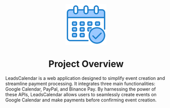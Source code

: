 <p style="text-align: center;">
   <img src="../assets/img.png" alt="Calender 2" />
   </p>
<H1 style="text-align: center;">Project Overview
</h1>
LeadsCalendar is a web application designed to simplify event creation and streamline payment processing. It integrates three main functionalities: Google Calendar, PayPal, and Binance Pay. By harnessing the power of these APIs, LeadsCalendar allows users to seamlessly create events on Google Calendar and make payments before confirming event creation.